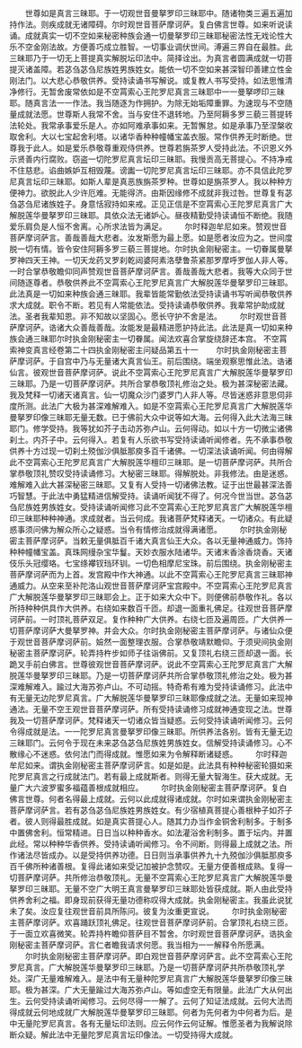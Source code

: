 <!-- { "loadSidebar": true } -->
　　世尊如是真言三昧耶。于一切观世音曼拏罗印三昧耶中。随诸物类三遍五遍加持作法。则疾成就无诸障碍。尔时观世音菩萨摩诃萨。复白佛言世尊。如来听说读诵。成就真实一切不空如来秘密种族会通一切曼拏罗印三昧耶秘密法性无戏论性大乐不空金刚法故。方便善巧成立胜智。一切事业调伏世间。溥遍三界自在最胜。此三昧耶乃于一切无上菩提真实解脱坛印法中。简择诠出。为真言者圆满成就一切菩提灭诸盖障。若苾刍苾刍尼族姓男族姓女。能依一切不空如来甚深智印善建立性金刚法门。以大悲心恭敬供养。受持读诵书写解说。或复教人书写受持。如法思惟清净修行。无暂舍废常依如是不空罥索心王陀罗尼真言三昧耶中一一曼拏啰印三昧耶。随真言法一一作法。我当随逐为作拥护。为除无始垢障重罪。为速现与不空随量成就法愿。世尊斯人我常不舍。当与安住不退转地。乃至阿耨多罗三藐三菩提转法轮处。我常承事爱乐是人。亦如阿难承事如来。无暂懈怠。如是承事乃至涅槃收取舍利。大以七宝起舍利塔。以诸华香种种幢幡宝盖衣服。常作供养无时断绝。世尊我于此人。如是爱乐恭敬尊重观侍供养。世尊若旃茶罗人受持此法。不识恩义外示贤善内行腐败。窃盗一切陀罗尼真言坛印三昧耶。我慢贡高无菩提心。不持净戒不住慈悲。谄曲嫉妒互相毁蔑。谤讟一切陀罗尼真言坛印三昧耶。亦不具信此陀罗尼真言坛印三昧耶。如斯人辈是真恶族旃茶罗种。世尊如是旃茶罗人。我以种种方便神力。欲脱此人少许厄难。无能得济。由斯因缘修不成就非我过咎。世尊复有苾刍苾刍尼诸族姓子。身意恬寂持如来戒。正见正信是不空罥索心王陀罗尼真言广大解脱莲华曼拏罗印三昧耶。具依众法无诸妒心。昼夜精勤受持读诵恒不断绝。我随爱乐肩负是人恒不舍离。心所求法皆为满足。
　　尔时释迦牟尼如来。赞观世音菩萨摩诃萨言。善哉善哉大悲者。汝发斯愿为最上愿。如是愿者汝应为之。世间度脱一切有情。皆令安住阿耨多罗三藐三菩提地。尔时执金刚秘密主。一切眷属曼拏罗神四天王神。一切天龙药叉罗刹乾闼婆阿素洛孽鲁茶紧那罗摩呼罗伽人非人等。一时合掌恭敬瞻仰同声赞观世音菩萨摩诃萨言。善哉善哉大悲者。我等大众同于世间随逐尊者。恭敬供养此不空罥索心王陀罗尼真言广大解脱莲华曼拏罗印三昧耶。此法真是一切如来种族会通三昧耶。我辈皆能常勤依法受持读诵书写听闻恭敬供养求大成就。职令不断。若见有人常能依法。受持读诵恭敬供养。我辈常护助成就法。圣者我辈知恩。非不知故以坚固心。愿长守护不舍是法。
　　尔时观世音菩萨摩诃萨。诰诸大众善哉善哉。汝能发是最精进愿护持此法。此法是真一切如来种族会通三昧耶尔时执金刚秘密主一切眷属。闻法欢喜合掌旋绕辞还本宫。
不空罥索神变真言经卷第二十四执金刚秘密主问疑品第五十一
　　尔时执金刚秘密主菩萨摩诃萨。于自宫中乃与无量诸大真言仙王。前后围绕。端坐观察思惟此法。诰诸仙言。彼观世音菩萨摩诃萨。说此不空罥索心王陀罗尼真言广大解脱莲华曼拏罗印三昧耶。乃是一切菩萨摩诃萨。共所合掌恭敬顶礼修治之处。极为甚深秘密法藏。我及梵释一切诸天诸真言。仙一切魔众沙门婆罗门人非人等。尽皆迷惑非意思伺非度所测。此法广大极为甚深难解难入。如是不空罥索心王陀罗尼真言广大解脱莲华曼拏罗印像三昧耶无量无数。已于佛前大众中说等如大海。云何得入此大法海三昧耶门。修学受持。我等犹如芥子击动苏弥卢山。云何得动。如以十方一切微尘诸佛刹土。内芥子中。云何得入。若复有人乐欲书写受持读诵听闻修者。先不承事恭敬供养十方过现一切刹土殑伽沙俱胝那庾多百千诸佛。一切深法读诵听闻。何由得解此不空罥索心王陀罗尼真言广大解脱莲华檀印三昧耶。是一切菩萨摩诃萨。共所合掌恭敬顶礼赞叹受持读诵修习。大秘密三昧耶。得解脱处。非我修法。由是迷惑。难解难入此大甚深秘密三昧耶。又复有人受持一切诸佛法教。证于出世最甚深法善巧智慧。于此法中勇猛精进信解受持。读诵听闻犹不得了。何况今世当世。苾刍苾刍尼族姓男族姓女。受持读诵听闻修习此不空罥索心王陀罗尼真言广大解脱莲华檀印三昧耶种种神通。求成就者。当云何成。我诸菩萨梵释诸天。一切诸众。有此疑惑事须问佛为解众所心之疑惑。当令有情修治成就得满诸愿。
　　尔时执金刚秘密主菩萨摩诃萨。当敕无量俱胝百千诸大真言仙王大众。各以无量神通威力。饰持种种幢幡宝盖。真珠网缦杂宝华鬘。天妙衣服水陆诸华。天诸末香涂香烧香。天诸伎乐头冠缨珞。七宝绦襻钗珰环钏。一切色相摩尼宝珠。前后围绕。执金刚秘密主菩萨摩诃萨而为上首。发宫殿中作大神通。以此不空罥索心王陀罗尼真言三昧耶神通威力。从空来至补陀洛山观世音菩萨摩诃萨宝宫殿中。不空罥索心王陀罗尼真言广大解脱莲华曼拏罗印三昧耶会上。正于如来大众中下。则便佛前恭敬作礼。各以所持种种供具作大供养。右绕如来数百千匝。却退一面重礼佛足。往观世音菩萨摩诃萨前。一时顶礼菩萨双足。复作种种广大供养。右绕七匝及遍周匝。广大供养一切菩萨摩诃萨大曼拏罗神。并会大众。尔时执金刚秘密主菩萨摩诃萨。与诸仙众便于观世音菩萨摩诃萨前。嬐然一面整理衣服。合掌恭敬靖默瞻仰。于须臾间执金刚秘密主菩萨摩诃萨。轮弄持杵步如师子往诣佛前。又复顶礼右绕三匝却退一面。长跪叉手前白佛言。世尊彼观世音菩萨摩诃萨。说此不空罥索心王陀罗尼真言广大解脱莲华曼拏罗印三昧耶。乃是一切菩萨摩诃萨共所合掌恭敬顶礼修治之处。极为甚深难解难入。踰过大海苏弥卢山。不可动摇。特奇希有难为受持读诵修习。此法中有无量无边陀罗尼真言。广大解脱莲华曼拏罗印三昧耶像成就之法。无量如来现神通法。无量不空王观世音菩萨摩诃萨。所有受持读诵修习成就神通变现之法。世尊我及一切菩萨摩诃萨。梵释诸天一切诸众皆当疑惑。云何受持读诵听闻修习。云何令得成就是法。一一陀罗尼真言曼拏罗印像三昧耶。所供养法各别。皆有无量无边三昧耶门。云何令于现在未来苾刍苾刍尼族姓男族姓女。信解受持读诵修习。心不散缘心不迷惑。依何法门而得成就。惟愿如来为令解释断诸疑惑。
　　尔时释迦牟尼如来。谓执金刚秘密主菩萨摩诃萨言。如是如是。此法具有种种秘密轮摄如来陀罗尼真言之行成就法门。若有最上成就斯者。则得无量大智海生。获大成就。无量广大六波罗蜜多福蕴善根成就相应。
　　尔时执金刚秘密主菩萨摩诃萨。复白佛言世尊。何者名得最上成就。云何以此成就得诸成就。尔时如来谓执金刚秘密主菩萨摩诃萨言。若有苾刍苾刍尼族姓男族姓女。有少宿植真菩提心善根种子如芥子者。彼人则得最胜成就。如是真实菩提心人。随其力办当作金铜舍利制多。于制多中置佛舍利。恒常精进。日日当以种种香水。如法灌浴舍利制多。置于坛内。并置此经。常以种种华香供养。受持读诵听闻修习。令不间断。则得最上成就之法。所作诸法尽皆成办。以是受持供养功德。日日则当承事供养九十九殑伽沙俱胝那庾多百千佛所种诸善根。复得此诸如来受记加被护念赞叹。无量方便善根成熟。复得一切菩萨摩诃萨。共所修治恭敬顶礼。无量不空罥索心王陀罗尼真言广大解脱莲华曼拏罗印三昧耶。无量不空广大明王真言曼拏罗印三昧耶处皆获成就。斯人由此受持供养舍利之福。即身现前获得无量功德称叹得大成就。执金刚秘密主。我虽此说犹未了矣。汝应复往观世音前具所陈问。彼复为汝重更宣说。
　　尔时执金刚秘密主菩萨摩诃萨。欢喜踊跃顶礼佛足。往观世音菩萨摩诃萨前。合掌顶礼右绕三匝。于一面立欢喜微笑。轮弄持杵瞻仰菩萨目不暂舍。尔时观世音菩萨摩诃萨。诰执金刚秘密主菩萨摩诃萨。言仁者瞻我请求何愿。我当相为一一解释令所愿满。
　　尔时执金刚秘密主菩萨摩诃萨。即白观世音菩萨摩诃萨言。此不空罥索心王陀罗尼真言。广大解脱莲华曼拏罗印三昧耶。乃是一切菩萨摩诃萨共所恭敬顶礼学处。深广无量难解难入。是法中有无量种陀罗尼真言广大解脱莲华曼拏罗印像三昧耶。极为甚深。广大无量踰过大海苏弥卢山。等如虚空无有限量。此法广大从何出生。云何受持读诵听闻修习。云何尽得一一解了。云何了知证法成就。云何大法而得成就云何地成就广大解脱莲华曼拏罗印三昧耶。何者为先何者为中何者为后。是中无量陀罗尼真言。各有无量坛印法则。应云何作云何证解。惟愿圣者为我解说除断众疑。解此法中无量陀罗尼真言坛印像法。一切受持得大成就。
